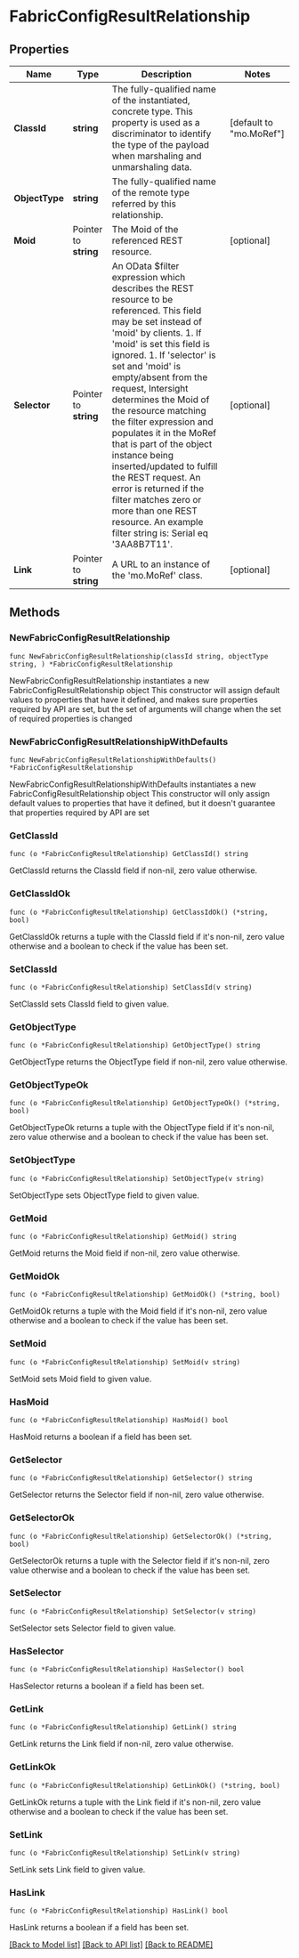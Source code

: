 # FabricConfigResultRelationship

## Properties

Name | Type | Description | Notes
------------ | ------------- | ------------- | -------------
**ClassId** | **string** | The fully-qualified name of the instantiated, concrete type. This property is used as a discriminator to identify the type of the payload when marshaling and unmarshaling data. | [default to "mo.MoRef"]
**ObjectType** | **string** | The fully-qualified name of the remote type referred by this relationship. | 
**Moid** | Pointer to **string** | The Moid of the referenced REST resource. | [optional] 
**Selector** | Pointer to **string** | An OData $filter expression which describes the REST resource to be referenced. This field may be set instead of &#39;moid&#39; by clients. 1. If &#39;moid&#39; is set this field is ignored. 1. If &#39;selector&#39; is set and &#39;moid&#39; is empty/absent from the request, Intersight determines the Moid of the resource matching the filter expression and populates it in the MoRef that is part of the object instance being inserted/updated to fulfill the REST request. An error is returned if the filter matches zero or more than one REST resource. An example filter string is: Serial eq &#39;3AA8B7T11&#39;. | [optional] 
**Link** | Pointer to **string** | A URL to an instance of the &#39;mo.MoRef&#39; class. | [optional] 

## Methods

### NewFabricConfigResultRelationship

`func NewFabricConfigResultRelationship(classId string, objectType string, ) *FabricConfigResultRelationship`

NewFabricConfigResultRelationship instantiates a new FabricConfigResultRelationship object
This constructor will assign default values to properties that have it defined,
and makes sure properties required by API are set, but the set of arguments
will change when the set of required properties is changed

### NewFabricConfigResultRelationshipWithDefaults

`func NewFabricConfigResultRelationshipWithDefaults() *FabricConfigResultRelationship`

NewFabricConfigResultRelationshipWithDefaults instantiates a new FabricConfigResultRelationship object
This constructor will only assign default values to properties that have it defined,
but it doesn't guarantee that properties required by API are set

### GetClassId

`func (o *FabricConfigResultRelationship) GetClassId() string`

GetClassId returns the ClassId field if non-nil, zero value otherwise.

### GetClassIdOk

`func (o *FabricConfigResultRelationship) GetClassIdOk() (*string, bool)`

GetClassIdOk returns a tuple with the ClassId field if it's non-nil, zero value otherwise
and a boolean to check if the value has been set.

### SetClassId

`func (o *FabricConfigResultRelationship) SetClassId(v string)`

SetClassId sets ClassId field to given value.


### GetObjectType

`func (o *FabricConfigResultRelationship) GetObjectType() string`

GetObjectType returns the ObjectType field if non-nil, zero value otherwise.

### GetObjectTypeOk

`func (o *FabricConfigResultRelationship) GetObjectTypeOk() (*string, bool)`

GetObjectTypeOk returns a tuple with the ObjectType field if it's non-nil, zero value otherwise
and a boolean to check if the value has been set.

### SetObjectType

`func (o *FabricConfigResultRelationship) SetObjectType(v string)`

SetObjectType sets ObjectType field to given value.


### GetMoid

`func (o *FabricConfigResultRelationship) GetMoid() string`

GetMoid returns the Moid field if non-nil, zero value otherwise.

### GetMoidOk

`func (o *FabricConfigResultRelationship) GetMoidOk() (*string, bool)`

GetMoidOk returns a tuple with the Moid field if it's non-nil, zero value otherwise
and a boolean to check if the value has been set.

### SetMoid

`func (o *FabricConfigResultRelationship) SetMoid(v string)`

SetMoid sets Moid field to given value.

### HasMoid

`func (o *FabricConfigResultRelationship) HasMoid() bool`

HasMoid returns a boolean if a field has been set.

### GetSelector

`func (o *FabricConfigResultRelationship) GetSelector() string`

GetSelector returns the Selector field if non-nil, zero value otherwise.

### GetSelectorOk

`func (o *FabricConfigResultRelationship) GetSelectorOk() (*string, bool)`

GetSelectorOk returns a tuple with the Selector field if it's non-nil, zero value otherwise
and a boolean to check if the value has been set.

### SetSelector

`func (o *FabricConfigResultRelationship) SetSelector(v string)`

SetSelector sets Selector field to given value.

### HasSelector

`func (o *FabricConfigResultRelationship) HasSelector() bool`

HasSelector returns a boolean if a field has been set.

### GetLink

`func (o *FabricConfigResultRelationship) GetLink() string`

GetLink returns the Link field if non-nil, zero value otherwise.

### GetLinkOk

`func (o *FabricConfigResultRelationship) GetLinkOk() (*string, bool)`

GetLinkOk returns a tuple with the Link field if it's non-nil, zero value otherwise
and a boolean to check if the value has been set.

### SetLink

`func (o *FabricConfigResultRelationship) SetLink(v string)`

SetLink sets Link field to given value.

### HasLink

`func (o *FabricConfigResultRelationship) HasLink() bool`

HasLink returns a boolean if a field has been set.


[[Back to Model list]](../README.md#documentation-for-models) [[Back to API list]](../README.md#documentation-for-api-endpoints) [[Back to README]](../README.md)


